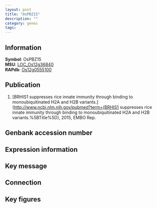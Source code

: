 ```yaml
---
layout: post
title: "OsPBZ15"
description: ""
category: genes
tags: 
---
```


## Information
__Symbol__: OsPBZ15  
__MSU__: [LOC_Os12g36840](http://rice.plantbiology.msu.edu/cgi-bin/ORF_infopage.cgi?orf=LOC_Os12g36840)  
__RAPdb__: [Os12g0555100](http://rapdb.dna.affrc.go.jp/viewer/gbrowse_details/irgsp1?name=Os12g0555100)  

## Publication
1. [BRHIS1 suppresses rice innate immunity through binding to monoubiquitinated H2A and H2B variants.](http://www.ncbi.nlm.nih.gov/pubmed?term=(BRHIS1 suppresses rice innate immunity through binding to monoubiquitinated H2A and H2B variants.%5BTitle%5D), 2015, EMBO Rep.

## Genbank accession number

## Expression information

## Key message

## Connection

## Key figures


